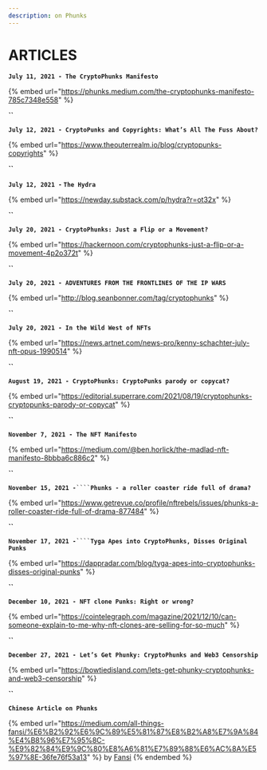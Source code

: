 ```yaml
---
description: on Phunks
---
```


# ARTICLES

**`July 11, 2021 - The CryptoPhunks Manifesto`**

{% embed url="https://phunks.medium.com/the-cryptophunks-manifesto-785c7348e558" %}

**``**

**`July 12, 2021 - CryptoPunks and Copyrights: What’s All The Fuss About?`**

{% embed url="https://www.theouterrealm.io/blog/cryptopunks-copyrights" %}

**``**

**`July 12, 2021 -`  `The Hydra`**

{% embed url="https://newday.substack.com/p/hydra?r=ot32x" %}

**``**

**`July 20, 2021 - CryptoPhunks: Just a Flip or a Movement?`**

{% embed url="https://hackernoon.com/cryptophunks-just-a-flip-or-a-movement-4p2o372t" %}

**``**

**`July 20, 2021 - ADVENTURES FROM THE FRONTLINES OF THE IP WARS`**

{% embed url="http://blog.seanbonner.com/tag/cryptophunks" %}

**``**

**`July 20, 2021 - In the Wild West of NFTs`**

{% embed url="https://news.artnet.com/news-pro/kenny-schachter-july-nft-opus-1990514" %}

**``**

**`August 19, 2021 - CryptoPhunks: CryptoPunks parody or copycat?`**

{% embed url="https://editorial.superrare.com/2021/08/19/cryptophunks-cryptopunks-parody-or-copycat" %}

**``**

**`November 7, 2021 - The NFT Manifesto`**

{% embed url="https://medium.com/@ben.horlick/the-madlad-nft-manifesto-8bbba6c886c2" %}

**``**

**`November 15, 2021 -`**` ```` `**`Phunks - a roller coaster ride full of drama?`**

{% embed url="https://www.getrevue.co/profile/nftrebels/issues/phunks-a-roller-coaster-ride-full-of-drama-877484" %}

**``**

**`November 17, 2021 -`**` ```` `**`Tyga Apes into CryptoPhunks, Disses Original Punks`**

{% embed url="https://dappradar.com/blog/tyga-apes-into-cryptophunks-disses-original-punks" %}

**``**

**`December 10, 2021 - NFT clone Punks: Right or wrong?`**

{% embed url="https://cointelegraph.com/magazine/2021/12/10/can-someone-explain-to-me-why-nft-clones-are-selling-for-so-much" %}

**``**

**`December 27, 2021 - Let’s Get Phunky: CryptoPhunks and Web3 Censorship`**&#x20;

{% embed url="https://bowtiedisland.com/lets-get-phunky-cryptophunks-and-web3-censorship" %}

**``**

**`Chinese Article on Phunks`**&#x20;

{% embed url="https://medium.com/all-things-fansi/%E6%B2%92%E6%9C%89%E5%81%87%E8%B2%A8%E7%9A%84%E4%B8%96%E7%95%8C-%E9%82%84%E9%9C%80%E8%A6%81%E7%89%88%E6%AC%8A%E5%97%8E-36fe76f53a13" %}
by [Fansi](https://medium.com/@fansime?source=post\_page-----36fe76f53a13-----------------------------------)
{% endembed %}
